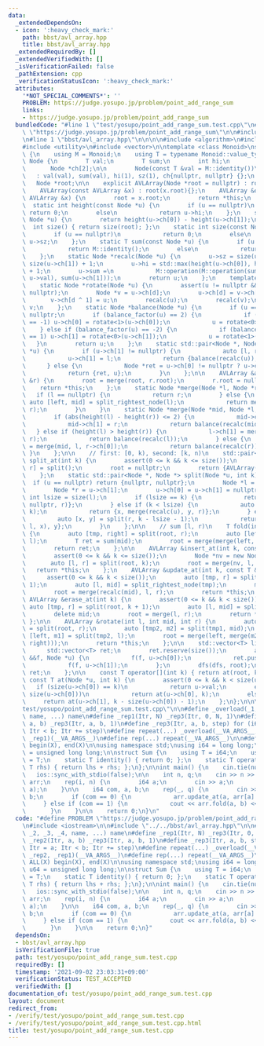 ```yaml
---
data:
  _extendedDependsOn:
  - icon: ':heavy_check_mark:'
    path: bbst/avl_array.hpp
    title: bbst/avl_array.hpp
  _extendedRequiredBy: []
  _extendedVerifiedWith: []
  _isVerificationFailed: false
  _pathExtension: cpp
  _verificationStatusIcon: ':heavy_check_mark:'
  attributes:
    '*NOT_SPECIAL_COMMENTS*': ''
    PROBLEM: https://judge.yosupo.jp/problem/point_add_range_sum
    links:
    - https://judge.yosupo.jp/problem/point_add_range_sum
  bundledCode: "#line 1 \"test/yosupo/point_add_range_sum.test.cpp\"\n#define PROBLEM\
    \ \"https://judge.yosupo.jp/problem/point_add_range_sum\"\n\n#include <iostream>\n\
    \n#line 1 \"bbst/avl_array.hpp\"\n\n\n\n#include <algorithm>\n#include <cassert>\n\
    #include <utility>\n#include <vector>\n\ntemplate <class Monoid>\nstruct AVLArray\
    \ {\n    using M = Monoid;\n    using T = typename Monoid::value_type;\n    struct\
    \ Node {\n        T val;\n        T sum;\n        int hi;\n        int sz;\n \
    \       Node *ch[2];\n\n        Node(const T &val = M::identity())\n         \
    \   : val(val), sum(val), hi(1), sz(1), ch{nullptr, nullptr} {};\n    };\n\n \
    \   Node *root;\n\n    explicit AVLArray(Node *root = nullptr) : root(root){};\n\
    \    AVLArray(const AVLArray &x) : root(x.root){};\n    AVLArray &operator=(const\
    \ AVLArray &x) {\n        root = x.root;\n        return *this;\n    };\n\n  \
    \  static int height(const Node *u) {\n        if (u == nullptr)\n           \
    \ return 0;\n        else\n            return u->hi;\n    };\n    static int balance_factor(const\
    \ Node *u) {\n        return height(u->ch[0]) - height(u->ch[1]);\n    };\n  \
    \  int size() { return size(root); };\n    static int size(const Node *u) {\n\
    \        if (u == nullptr)\n            return 0;\n        else\n            return\
    \ u->sz;\n    };\n    static T sum(const Node *u) {\n        if (u == nullptr)\n\
    \            return M::identity();\n        else\n            return u->sum;\n\
    \    };\n    static Node *recalc(Node *u) {\n        u->sz = size(u->ch[0]) +\
    \ size(u->ch[1]) + 1;\n        u->hi = std::max(height(u->ch[0]), height(u->ch[1]))\
    \ + 1;\n        u->sum =\n            M::operation(M::operation(sum(u->ch[0]),\
    \ u->val), sum(u->ch[1]));\n        return u;\n    };\n    template <int d>\n\
    \    static Node *rotate(Node *u) {\n        assert(u != nullptr && u->ch[d] !=\
    \ nullptr);\n        Node *v = u->ch[d];\n        u->ch[d] = v->ch[d ^ 1];\n \
    \       v->ch[d ^ 1] = u;\n        recalc(u);\n        recalc(v);\n        return\
    \ v;\n    };\n    static Node *balance(Node *u) {\n        if (u == nullptr) return\
    \ nullptr;\n        if (balance_factor(u) == 2) {\n            if (balance_factor(u->ch[0])\
    \ == -1) u->ch[0] = rotate<1>(u->ch[0]);\n            u = rotate<0>(u);\n    \
    \    } else if (balance_factor(u) == -2) {\n            if (balance_factor(u->ch[1])\
    \ == 1) u->ch[1] = rotate<0>(u->ch[1]);\n            u = rotate<1>(u);\n     \
    \   }\n        return u;\n    };\n    static std::pair<Node *, Node *> split_rightest_node(Node\
    \ *u) {\n        if (u->ch[1] != nullptr) {\n            auto [l, ret] = split_rightest_node(u->ch[1]);\n\
    \            u->ch[1] = l;\n            return {balance(recalc(u)), ret};\n  \
    \      } else {\n            Node *ret = u->ch[0] != nullptr ? u->ch[0] : u->ch[1];\n\
    \            return {ret, u};\n        }\n    };\n\n    AVLArray &append(AVLArray\
    \ &r) {\n        root = merge(root, r.root);\n        r.root = nullptr;\n    \
    \    return *this;\n    };\n    static Node *merge(Node *l, Node *r) {\n     \
    \   if (l == nullptr) {\n            return r;\n        } else {\n           \
    \ auto [left, mid] = split_rightest_node(l);\n            return merge(mid, left,\
    \ r);\n        }\n    }\n    static Node *merge(Node *mid, Node *l, Node *r) {\n\
    \        if (abs(height(l) - height(r)) <= 2) {\n            mid->ch[0] = l;\n\
    \            mid->ch[1] = r;\n            return balance(recalc(mid));\n     \
    \   } else if (height(l) > height(r)) {\n            l->ch[1] = merge(mid, l->ch[1],\
    \ r);\n            return balance(recalc(l));\n        } else {\n            r->ch[0]\
    \ = merge(mid, l, r->ch[0]);\n            return balance(recalc(r));\n       \
    \ }\n    };\n\n    // first: [0, k), second: [k, n)\n    std::pair<AVLArray, AVLArray>\
    \ split_at(int k) {\n        assert(0 <= k && k <= size());\n        auto [l,\
    \ r] = split();\n        root = nullptr;\n        return {AVLArray(l), AVLArray(r)};\n\
    \    };\n    static std::pair<Node *, Node *> split(Node *u, int k) {\n      \
    \  if (u == nullptr) return {nullptr, nullptr};\n        Node *l = u->ch[0];\n\
    \        Node *r = u->ch[1];\n        u->ch[0] = u->ch[1] = nullptr;\n       \
    \ int lsize = size(l);\n        if (lsize == k) {\n            return {l, merge(recalc(u),\
    \ nullptr, r)};\n        } else if (k < lsize) {\n            auto [x, y] = split(l,\
    \ k);\n            return {x, merge(recalc(u), y, r)};\n        } else {\n   \
    \         auto [x, y] = split(r, k - lsize - 1);\n            return {merge(recalc(u),\
    \ l, x), y};\n        }\n    };\n\n    // sum [l, r)\n    T fold(int l, int r)\
    \ {\n        auto [tmp, right] = split(root, r);\n        auto [left, mid] = split(tmp,\
    \ l);\n        T ret = sum(mid);\n        root = merge(merge(left, mid), right);\n\
    \        return ret;\n    };\n\n    AVLArray &insert_at(int k, const T &dat) {\n\
    \        assert(0 <= k && k <= size());\n        Node *nv = new Node(dat);\n \
    \       auto [l, r] = split(root, k);\n        root = merge(nv, l, r);\n     \
    \   return *this;\n    };\n    AVLArray &update_at(int k, const T &dat) {\n  \
    \      assert(0 <= k && k < size());\n        auto [tmp, r] = split(root, k +\
    \ 1);\n        auto [l, mid] = split_rightest_node(tmp);\n        mid->val = dat;\n\
    \        root = merge(recalc(mid), l, r);\n        return *this;\n    };\n   \
    \ AVLArray &erase_at(int k) {\n        assert(0 <= k && k < size());\n       \
    \ auto [tmp, r] = split(root, k + 1);\n        auto [l, mid] = split_rightest_node(tmp);\n\
    \        delete mid;\n        root = merge(l, r);\n        return *this;\n   \
    \ };\n\n    AVLArray &rotate(int l, int mid, int r) {\n        auto [tmp1, right]\
    \ = split(root, r);\n        auto [tmp2, m2] = split(tmp1, mid);\n        auto\
    \ [left, m1] = split(tmp2, l);\n        root = merge(left, merge(m2, merge(m1,\
    \ right)));\n        return *this;\n    };\n\n    std::vector<T> list() {\n  \
    \      std::vector<T> ret;\n        ret.reserve(size());\n        auto dfs = [&](auto\
    \ &&f, Node *u) {\n            f(f, u->ch[0]);\n            ret.push_back(u->dat);\n\
    \            f(f, u->ch[1]);\n        };\n        dfs(dfs, root);\n        return\
    \ ret;\n    };\n\n    const T operator[](int k) { return at(root, k); };\n   \
    \ const T at(Node *u, int k) {\n        assert(0 <= k && k < size(u));\n     \
    \   if (size(u->ch[0]) == k)\n            return u->val;\n        else if (k <\
    \ size(u->ch[0]))\n            return at(u->ch[0], k);\n        else\n       \
    \     return at(u->ch[1], k - size(u->ch[0]) - 1);\n    };\n};\n\n\n#line 6 \"\
    test/yosupo/point_add_range_sum.test.cpp\"\n\n#define _overload(_1, _2, _3, _4,\
    \ name, ...) name\n#define _rep1(Itr, N) _rep3(Itr, 0, N, 1)\n#define _rep2(Itr,\
    \ a, b) _rep3(Itr, a, b, 1)\n#define _rep3(Itr, a, b, step) for (i64 Itr = a;\
    \ Itr < b; Itr += step)\n#define repeat(...) _overload(__VA_ARGS__, _rep3, _rep2,\
    \ _rep1)(__VA_ARGS__)\n#define rep(...) repeat(__VA_ARGS__)\n\n#define ALL(X)\
    \ begin(X), end(X)\n\nusing namespace std;\nusing i64 = long long;\nusing u64\
    \ = unsigned long long;\n\nstruct Sum {\n    using T = i64;\n    using value_type\
    \ = T;\n    static T identity() { return 0; };\n    static T operation(T lhs,\
    \ T rhs) { return lhs + rhs; };\n};\n\nint main() {\n    cin.tie(nullptr);\n \
    \   ios::sync_with_stdio(false);\n\n    int n, q;\n    cin >> n >> q;\n\n    AVLArray<Sum>\
    \ arr;\n    rep(i, n) {\n        i64 a;\n        cin >> a;\n        arr.insert_at(i,\
    \ a);\n    }\n\n    i64 com, a, b;\n    rep(_, q) {\n        cin >> com >> a >>\
    \ b;\n        if (com == 0) {\n            arr.update_at(a, arr[a] + b);\n   \
    \     } else if (com == 1) {\n            cout << arr.fold(a, b) << '\\n';\n \
    \       }\n    }\n\n    return 0;\n}\n"
  code: "#define PROBLEM \"https://judge.yosupo.jp/problem/point_add_range_sum\"\n\
    \n#include <iostream>\n\n#include \"../../bbst/avl_array.hpp\"\n\n#define _overload(_1,\
    \ _2, _3, _4, name, ...) name\n#define _rep1(Itr, N) _rep3(Itr, 0, N, 1)\n#define\
    \ _rep2(Itr, a, b) _rep3(Itr, a, b, 1)\n#define _rep3(Itr, a, b, step) for (i64\
    \ Itr = a; Itr < b; Itr += step)\n#define repeat(...) _overload(__VA_ARGS__, _rep3,\
    \ _rep2, _rep1)(__VA_ARGS__)\n#define rep(...) repeat(__VA_ARGS__)\n\n#define\
    \ ALL(X) begin(X), end(X)\n\nusing namespace std;\nusing i64 = long long;\nusing\
    \ u64 = unsigned long long;\n\nstruct Sum {\n    using T = i64;\n    using value_type\
    \ = T;\n    static T identity() { return 0; };\n    static T operation(T lhs,\
    \ T rhs) { return lhs + rhs; };\n};\n\nint main() {\n    cin.tie(nullptr);\n \
    \   ios::sync_with_stdio(false);\n\n    int n, q;\n    cin >> n >> q;\n\n    AVLArray<Sum>\
    \ arr;\n    rep(i, n) {\n        i64 a;\n        cin >> a;\n        arr.insert_at(i,\
    \ a);\n    }\n\n    i64 com, a, b;\n    rep(_, q) {\n        cin >> com >> a >>\
    \ b;\n        if (com == 0) {\n            arr.update_at(a, arr[a] + b);\n   \
    \     } else if (com == 1) {\n            cout << arr.fold(a, b) << '\\n';\n \
    \       }\n    }\n\n    return 0;\n}"
  dependsOn:
  - bbst/avl_array.hpp
  isVerificationFile: true
  path: test/yosupo/point_add_range_sum.test.cpp
  requiredBy: []
  timestamp: '2021-09-02 23:03:31+09:00'
  verificationStatus: TEST_ACCEPTED
  verifiedWith: []
documentation_of: test/yosupo/point_add_range_sum.test.cpp
layout: document
redirect_from:
- /verify/test/yosupo/point_add_range_sum.test.cpp
- /verify/test/yosupo/point_add_range_sum.test.cpp.html
title: test/yosupo/point_add_range_sum.test.cpp
---
```

